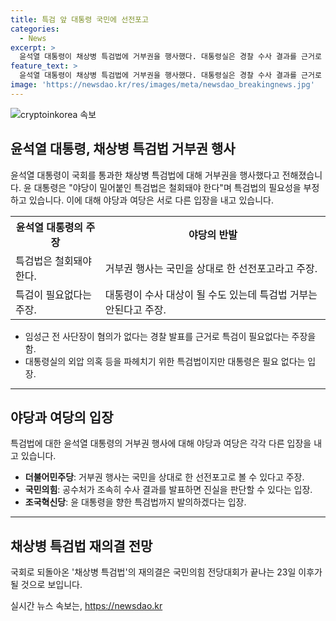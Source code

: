 ```yaml
---
title: 특검 앞 대통령 국민에 선전포고
categories:
  - News
excerpt: >
  윤석열 대통령이 채상병 특검법에 거부권을 행사했다. 대통령실은 경찰 수사 결과를 근거로 특검이 필요없다 주장했고, 더불어민주당은 이를 선전포고로 비판했다. 일각에서는 대통령의 거부권 행사가 진실 규명을 위한 것이라는 주장도 나왔으며, 국민의힘은 공수처의 수사 결과를 기다린다고 밝혔다. 이에 채 상병 특검법의 재의결은 23일 이후로 예상되고 있다.
feature_text: >
  윤석열 대통령이 채상병 특검법에 거부권을 행사했다. 대통령실은 경찰 수사 결과를 근거로 특검이 필요없다 주장했고, 더불어민주당은 이를 선전포고로 비판했다. 일각에서는 대통령의 거부권 행사가 진실 규명을 위한 것이라는 주장도 나왔으며, 국민의힘은 공수처의 수사 결과를 기다린다고 밝혔다. 이에 채 상병 특검법의 재의결은 23일 이후로 예상되고 있다.
image: 'https://newsdao.kr/res/images/meta/newsdao_breakingnews.jpg'
---
```


<p><img src="https://newsdao.kr/res/images/meta/newsdao_breakingnews.jpg" alt="cryptoinkorea 속보" /></p>

<h2 data-ke-size="size26">윤석열 대통령, 채상병 특검법 거부권 행사</h2>

<p data-ke-size="size16">윤석열 대통령이 국회를 통과한 채상병 특검법에 대해 거부권을 행사했다고 전해졌습니다. 윤 대통령은 "야당이 밀어붙인 특검법은 철회돼야 한다"며 특검법의 필요성을 부정하고 있습니다. 이에 대해 야당과 여당은 서로 다른 입장을 내고 있습니다.</p>

<table>
  <tr>
    <th style="text-align: center;">윤석열 대통령의 주장</th>
    <th style="text-align: center;">야당의 반발</th>
  </tr>
  <tr>
    <td>특검법은 철회돼야 한다.</td>
    <td>거부권 행사는 국민을 상대로 한 선전포고라고 주장.</td>
  </tr>
  <tr>
    <td>특검이 필요없다는 주장.</td>
    <td>대통령이 수사 대상이 될 수도 있는데 특검법 거부는 안된다고 주장.</td>
  </tr>
</table>

<ul>
  <li>임성근 전 사단장이 혐의가 없다는 경찰 발표를 근거로 특검이 필요없다는 주장을 함.</li>
  <li>대통령실의 외압 의혹 등을 파헤치기 위한 특검법이지만 대통령은 필요 없다는 입장.</li>
</ul>

<hr>

<h2 data-ke-size="size26">야당과 여당의 입장</h2>

<p data-ke-size="size16">특검법에 대한 윤석열 대통령의 거부권 행사에 대해 야당과 여당은 각각 다른 입장을 내고 있습니다.</p>

<ul>
  <li><b>더불어민주당</b>: 거부권 행사는 국민을 상대로 한 선전포고로 볼 수 있다고 주장.</li>
  <li><b>국민의힘</b>: 공수처가 조속히 수사 결과를 발표하면 진실을 판단할 수 있다는 입장.</li>
  <li><b>조국혁신당</b>: 윤 대통령을 향한 특검법까지 발의하겠다는 입장.</li>
</ul>

<hr>

<h2 data-ke-size="size26">채상병 특검법 재의결 전망</h2>

<p data-ke-size="size16">국회로 되돌아온 '채상병 특검법'의 재의결은 국민의힘 전당대회가 끝나는 23일 이후가 될 것으로 보입니다.</p>
실시간 뉴스 속보는, <a href="https://newsdao.kr" rel="dofollow">https://newsdao.kr</a>


